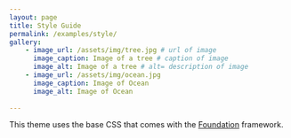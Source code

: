 ```yaml
---
layout: page
title: Style Guide
permalink: /examples/style/
gallery:
    - image_url: /assets/img/tree.jpg # url of image
      image_caption: Image of a tree # caption of image
      image_alt: Image of a tree # alt= description of image
    - image_url: /assets/img/ocean.jpg
      image_caption: Image of Ocean
      image_alt: Image of Ocean      
      
---
```


This theme uses the base CSS that comes with the <a href="http://foundation.zurb.com/sites/docs/">Foundation</a> framework.